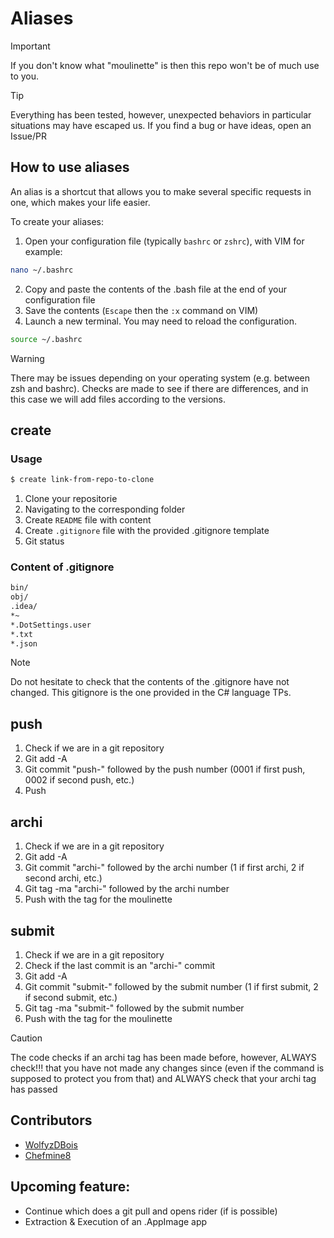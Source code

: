 # Aliases
> [!IMPORTANT]
> If you don't know what "moulinette" is then this repo won't be of much use to you.

> [!TIP]
> Everything has been tested, however, unexpected behaviors in particular situations may have escaped us.
> If you find a bug or have ideas, open an Issue/PR

## How to use aliases

An alias is a shortcut that allows you to make several specific requests in one, which makes your life easier.

To create your aliases:
1. Open your configuration file (typically `bashrc` or `zshrc`), with VIM for example:
```bash
nano ~/.bashrc
```
2. Copy and paste the contents of the .bash file at the end of your configuration file
3. Save the contents (`Escape` then the `:x` command on VIM)
4. Launch a new terminal. You may need to reload the configuration.
```bash
source ~/.bashrc
```

> [!WARNING]
> There may be issues depending on your operating system (e.g. between zsh and bashrc). Checks are made to see if there are differences, and in this case we will add files according to the versions.


## create

### Usage
```bash
$ create link-from-repo-to-clone
```

1. Clone your repositorie
2. Navigating to the corresponding folder
3. Create `README` file with content
4. Create `.gitignore` file with the provided .gitignore template
5. Git status

### Content of .gitignore
```bash
bin/
obj/
.idea/
*~
*.DotSettings.user
*.txt
*.json
```

> [!NOTE]
> Do not hesitate to check that the contents of the .gitignore have not changed. This gitignore is the one provided in the C# language TPs.

## push

1. Check if we are in a git repository
2. Git add -A
3. Git commit "push-" followed by the push number (0001 if first push, 0002 if second push, etc.)
4. Push

## archi

1. Check if we are in a git repository
2. Git add -A
3. Git commit "archi-" followed by the archi number (1 if first archi, 2 if second archi, etc.)
4. Git tag -ma "archi-" followed by the archi number
5. Push with the tag for the moulinette

## submit

1. Check if we are in a git repository
2. Check if the last commit is an "archi-" commit
3. Git add -A
4. Git commit "submit-" followed by the submit number (1 if first submit, 2 if second submit, etc.)
5. Git tag -ma "submit-" followed by the submit number
6. Push with the tag for the moulinette

> [!CAUTION]
> The code checks if an archi tag has been made before, however, ALWAYS check!!! that you have not made any changes since (even if the command is supposed to protect you from that) and ALWAYS check that your archi tag has passed


## Contributors
- [WolfyzDBois](https://github.com/WolfyzDev)
- [Chefmine8](https://github.com/Chefmine8)


## Upcoming feature:
- Continue which does a git pull and opens rider (if is possible)
- Extraction & Execution of an .AppImage app
